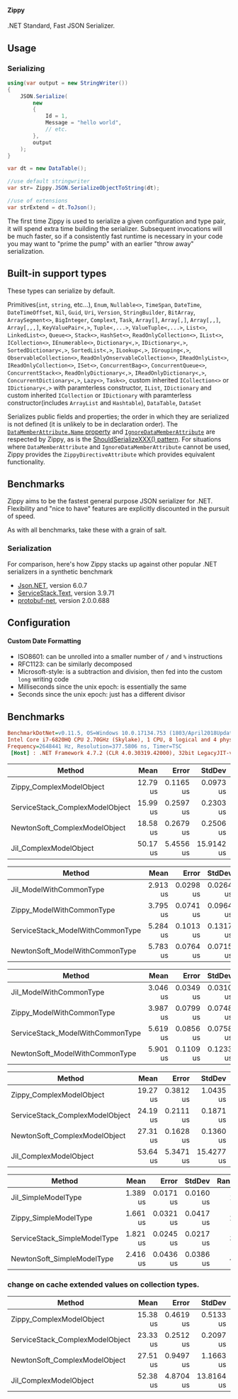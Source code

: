 #### Zippy
.NET Standard, Fast JSON Serializer.

## Usage

### Serializing

```C#
using(var output = new StringWriter())
{
    JSON.Serialize(
        new
        {
            Id = 1,
            Message = "hello world",
            // etc.
        },
        output
    );
}

var dt = new DataTable();

//use default stringwriter
var str= Zippy.JSON.SerializeObjectToString(dt);

//use of extensions
var strExtend = dt.ToJson();
```

The first time Zippy is used to serialize a given configuration and type pair, it will spend extra time building the serializer.
Subsequent invocations will be much faster, so if a consistently fast runtime is necessary in your code you may want to "prime the pump"
with an earlier "throw away" serialization.

Built-in support types
---
These types can serialize by default.

Primitives(`int`, `string`, etc...), `Enum`, `Nullable<>`,  `TimeSpan`,  `DateTime`, `DateTimeOffset`, `Nil`, `Guid`, `Uri`, `Version`, `StringBuilder`, `BitArray`, `ArraySegment<>`, `BigInteger`, `Complext`, `Task`, `Array[]`, `Array[,]`, `Array[,,]`, `Array[,,,]`, `KeyValuePair<,>`, `Tuple<,...>`, `ValueTuple<,...>`, `List<>`, `LinkedList<>`, `Queue<>`, `Stack<>`, `HashSet<>`, `ReadOnlyCollection<>`, `IList<>`, `ICollection<>`, `IEnumerable<>`, `Dictionary<,>`, `IDictionary<,>`, `SortedDictionary<,>`, `SortedList<,>`, `ILookup<,>`, `IGrouping<,>`, `ObservableCollection<>`, `ReadOnlyOnservableCollection<>`, `IReadOnlyList<>`, `IReadOnlyCollection<>`, `ISet<>`, `ConcurrentBag<>`, `ConcurrentQueue<>`, `ConcurrentStack<>`, `ReadOnlyDictionary<,>`, `IReadOnlyDictionary<,>`, `ConcurrentDictionary<,>`, `Lazy<>`, `Task<>`, custom inherited `ICollection<>` or `IDictionary<,>` with paramterless constructor, `IList`, `IDictionary` and custom inherited `ICollection` or `IDictionary` with paramterless constructor(includes `ArrayList` and `Hashtable`), `DataTable`, `DataSet`

Serializes public fields and properties; the order in which they are serialized is not defined (it is unlikely to be in
declaration order).  The [`DataMemberAttribute.Name` property](http://msdn.microsoft.com/en-us/library/ms584759(v=vs.110).aspx) and [`IgnoreDataMemberAttribute`](http://msdn.microsoft.com/en-us/library/system.runtime.serialization.ignoredatamemberattribute.aspx) are respected by Zippy, as is the [ShouldSerializeXXX() pattern](http://msdn.microsoft.com/en-us/library/53b8022e(v=vs.110).aspx).  For situations where `DataMemberAttribute` and `IgnoreDataMemberAttribute` cannot be used, Zippy provides the `ZippyDirectiveAttribute` which provides equivalent functionality.

## Benchmarks

Zippy aims to be the fastest general purpose JSON serializer for .NET.  Flexibility and "nice to have" features are explicitly discounted in the pursuit of speed.

As with all benchmarks, take these with a grain of salt.

### Serialization

For comparison, here's how Zippy stacks up against other popular .NET serializers in a synthetic benchmark
 - [Json.NET](http://james.newtonking.com/json), version 6.0.7
 - [ServiceStack.Text](https://github.com/ServiceStack/ServiceStack.Text), version 3.9.71
 - [protobuf-net](https://code.google.com/p/protobuf-net/), version 2.0.0.688
   
## Configuration

#### Custom Date Formatting
 - ISO8601: can be unrolled into a smaller number of `/` and `%` instructions
 - RFC1123: can be similarly decomposed
 - Microsoft-style: is a subtraction and division, then fed into the custom `long` writing code
 - Milliseconds since the unix epoch: is essentially the same
 - Seconds since the unix epoch: just has a different divisor
 
 ## Benchmarks
 ``` ini
 BenchmarkDotNet=v0.11.5, OS=Windows 10.0.17134.753 (1803/April2018Update/Redstone4)
Intel Core i7-6820HQ CPU 2.70GHz (Skylake), 1 CPU, 8 logical and 4 physical cores
Frequency=2648441 Hz, Resolution=377.5806 ns, Timer=TSC
  [Host] : .NET Framework 4.7.2 (CLR 4.0.30319.42000), 32bit LegacyJIT-v4.7.3394.0
```

|                          Method |     Mean |     Error |     StdDev |   Median | Rank | Rank |
|-------------------------------- |---------:|----------:|-----------:|---------:|-----:|-----:|
|        Zippy_ComplexModelObject | 12.79 us | 0.1165 us |  0.0973 us | 12.80 us |    1 |    * |
| ServiceStack_ComplexModelObject | 15.99 us | 0.2597 us |  0.2303 us | 15.98 us |    2 |   ** |
|   NewtonSoft_ComplexModelObject | 18.58 us | 0.2679 us |  0.2506 us | 18.62 us |    3 |  *** |
|          Jil_ComplexModelObject | 50.17 us | 5.4556 us | 15.9142 us | 44.74 us |    4 | **** |

|                           Method |     Mean |     Error |    StdDev | Rank | Rank |
|--------------------------------- |---------:|----------:|----------:|-----:|-----:|
|          Jil_ModelWithCommonType | 2.913 us | 0.0298 us | 0.0264 us |    1 |    * |
|        Zippy_ModelWithCommonType | 3.795 us | 0.0741 us | 0.0964 us |    2 |   ** |
| ServiceStack_ModelWithCommonType | 5.284 us | 0.1013 us | 0.1317 us |    3 |  *** |
|   NewtonSoft_ModelWithCommonType | 5.783 us | 0.0764 us | 0.0715 us |    4 | **** |

|                           Method |     Mean |     Error |    StdDev | Rank | Rank |
|--------------------------------- |---------:|----------:|----------:|-----:|-----:|
|          Jil_ModelWithCommonType | 3.046 us | 0.0349 us | 0.0310 us |    1 |    * |
|        Zippy_ModelWithCommonType | 3.987 us | 0.0799 us | 0.0748 us |    2 |   ** |
| ServiceStack_ModelWithCommonType | 5.619 us | 0.0856 us | 0.0758 us |    3 |  *** |
|   NewtonSoft_ModelWithCommonType | 5.901 us | 0.1109 us | 0.1233 us |    4 | **** |

|                          Method |     Mean |     Error |     StdDev |   Median | Rank | Rank |
|-------------------------------- |---------:|----------:|-----------:|---------:|-----:|-----:|
|        Zippy_ComplexModelObject | 19.27 us | 0.3812 us |  1.0435 us | 18.98 us |    1 |    * |
| ServiceStack_ComplexModelObject | 24.19 us | 0.2111 us |  0.1871 us | 24.12 us |    2 |   ** |
|   NewtonSoft_ComplexModelObject | 27.31 us | 0.1628 us |  0.1360 us | 27.33 us |    3 |  *** |
|          Jil_ComplexModelObject | 53.64 us | 5.3471 us | 15.4277 us | 47.76 us |    4 | **** |


|                       Method |     Mean |     Error |    StdDev | Rank | Rank |
|----------------------------- |---------:|----------:|----------:|-----:|-----:|
|          Jil_SimpleModelType | 1.389 us | 0.0171 us | 0.0160 us |    1 |    * |
|        Zippy_SimpleModelType | 1.661 us | 0.0321 us | 0.0417 us |    2 |   ** |
| ServiceStack_SimpleModelType | 1.821 us | 0.0245 us | 0.0217 us |    3 |  *** |
|   NewtonSoft_SimpleModelType | 2.416 us | 0.0436 us | 0.0386 us |    4 | **** |

### change on cache extended values on collection types.
|                          Method |     Mean |     Error |     StdDev |   Median | Rank | Rank |
|-------------------------------- |---------:|----------:|-----------:|---------:|-----:|-----:|
|        Zippy_ComplexModelObject | 15.38 us | 0.4619 us |  0.5133 us | 15.24 us |    1 |    * |
| ServiceStack_ComplexModelObject | 23.33 us | 0.2512 us |  0.2097 us | 23.34 us |    2 |   ** |
|   NewtonSoft_ComplexModelObject | 27.51 us | 0.9497 us |  1.1663 us | 27.07 us |    3 |  *** |
|          Jil_ComplexModelObject | 52.38 us | 4.8704 us | 13.8164 us | 47.20 us |    4 | **** |


 
   
   


